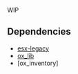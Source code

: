 WIP

## Dependencies
* [esx-legacy](https://github.com/esx-framework/esx-legacy)
* [ox_lib](https://github.com/overextended/ox_lib/releases/tag/v2.2.1)
* [ox_inventory]

